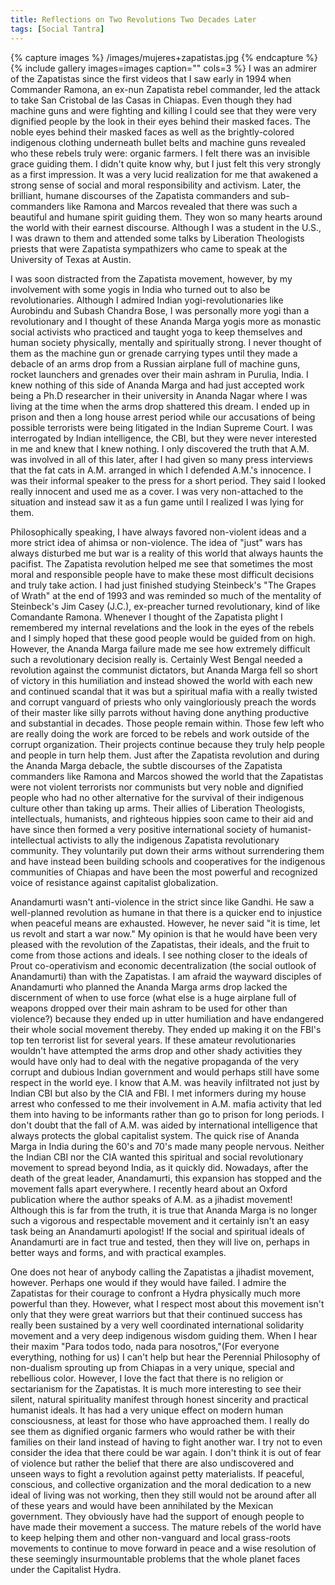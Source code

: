 ```yaml
---
title: Reflections on Two Revolutions Two Decades Later 
tags: [Social Tantra]
---
```


{% capture images %}
	/images/mujeres+zapatistas.jpg
{% endcapture %}
{% include gallery images=images caption="" cols=3 %}
I was an admirer of the Zapatistas since the first videos that I saw early in 1994 when Commander Ramona, an ex-nun Zapatista rebel commander, led the attack to take San Cristobal de las Casas in Chiapas. Even though they had machine guns and were fighting and killing I could see that they were very dignified people by the look in their eyes behind their masked faces. The noble eyes behind their masked faces as well as the brightly-colored indigenous clothing underneath bullet belts and machine guns revealed who these rebels truly were: organic farmers. I felt there was an invisible grace guiding them. I didn't quite know why, but I just felt this very strongly as a first impression. It was a very lucid realization for me that awakened a strong sense of social and moral responsibility and activism. Later, the brilliant, humane discourses of the Zapatista commanders and sub-commanders like Ramona and Marcos revealed that there was such a beautiful and humane spirit guiding them. They won so many hearts around the world with their earnest discourse. Although I was a student in the U.S., I was drawn to them and attended some talks by Liberation Theologists priests that were Zapatista sympathizers who came to speak at the University of Texas at Austin.

I was soon distracted from the Zapatista movement, however, by my involvement with some yogis in India who turned out to also be revolutionaries. Although I admired Indian yogi-revolutionaries like Aurobindu and Subash Chandra Bose, I was personally more yogi than a revolutionary and I thought of these Ananda Marga yogis more as monastic social activists who practiced and taught yoga to keep themselves and human society physically, mentally and spiritually strong. I never thought of them as the machine gun or grenade carrying types until they made a debacle of an arms drop from a Russian airplane full of machine guns, rocket launchers and grenades over their main ashram in Purulia, India. I knew nothing of this side of Ananda Marga and had just accepted work being a Ph.D researcher in their university in Ananda Nagar where I was living at the time when the arms drop shattered this dream. I ended up in prison and then a long house arrest period while our accusations of being possible terrorists were being litigated in the Indian Supreme Court. I was interrogated by Indian intelligence, the CBI, but they were never interested in me and knew that I knew nothing. I only discovered the truth that A.M. was involved in all of this later, after I had given so many press interviews that the fat cats in A.M. arranged in which I defended A.M.'s innocence. I was their informal speaker to the press for a short period. They said I looked really innocent and used me as a cover. I was very non-attached to the situation and instead saw it as a fun game until I realized I was lying for them.

Philosophically speaking, I have always favored non-violent ideas and a more strict idea of ahimsa or non-violence. The idea of "just" wars has always disturbed me but war is a reality of this world that always haunts the pacifist. The Zapatista revolution helped me see that sometimes the most moral and responsible people have to make these most difficult decisions and truly take action. I had just finished studying Steinbeck's "The Grapes of Wrath" at the end of 1993 and was reminded so much of the mentality of Steinbeck's Jim Casey (J.C.), ex-preacher turned revolutionary, kind of like Comandante Ramona. Whenever I thought of the Zapatista plight I remembered my internal revelations and the look in the eyes of the rebels and I simply hoped that these good people would be guided from on high. However, the Ananda Marga failure made me see how extremely difficult such a revolutionary decision really is. Certainly West Bengal needed a revolution against the communist dictators, but Ananda Marga fell so short of victory in this humiliation and instead showed the world with each new and continued scandal that it was but a spiritual mafia with a really twisted and corrupt vanguard of priests who only vaingloriously preach the words of their master like silly parrots without having done anything productive and substantial in decades. Those people remain within. Those few left who are really doing the work are forced to be rebels and work outside of the corrupt organization. Their projects continue because they truly help people and people in turn help them.
Just after the Zapatista revolution and during the Ananda Marga debacle, the subtle discourses of the Zapatista commanders like Ramona and Marcos showed the world that the Zapatistas were not violent terrorists nor communists but very noble and dignified people who had no other alternative for the survival of their indigenous culture other than taking up arms. Their allies of Liberation Theologists, intellectuals, humanists, and righteous hippies soon came to their aid and have since then formed a very positive international society of humanist-intellectual activists to ally the indigenous Zapatista revolutionary community. They voluntarily put down their arms without surrendering them and have instead been building schools and cooperatives for the indigenous communities of Chiapas and have been the most powerful and recognized voice of resistance against capitalist globalization.

Anandamurti wasn't anti-violence in the strict since like Gandhi. He saw a well-planned revolution as humane in that there is a quicker end to injustice when peaceful means are exhausted. However, he never said "it is time, let us revolt and start a war now." My opinion is that he would have been very pleased with the revolution of the Zapatistas, their ideals, and the fruit to come from those actions and ideals. I see nothing closer to the ideals of Prout co-operativism and economic decentralization (the social outlook of Anandamurti) than with the Zapatistas. I am afraid the wayward disciples of Anandamurti who planned the Ananda Marga arms drop lacked the discernment of when to use force (what else is a huge airplane full of weapons dropped over their main ashram to be used for other than violence?) because they ended up in utter humiliation and have endangered their whole social movement thereby. They ended up making it on the FBI's top ten terrorist list for several years. If these amateur revolutionaries wouldn't have attempted the arms drop and other shady activities they would have only had to deal with the negative propaganda of the very corrupt and dubious Indian government and would perhaps still have some respect in the world eye. I know that A.M. was heavily infiltrated not just by Indian CBI but also by the CIA and FBI. I met informers during my house arrest who confessed to me their involvement in A.M. mafia activity that led them into having to be informants rather than go to prison for long periods. I don't doubt that the fall of A.M. was aided by international intelligence that always protects the global capitalist system. The quick rise of Ananda Marga in India during the 60's and 70's made many people nervous. Neither the Indian CBI nor the CIA wanted this spiritual and social revolutionary movement to spread beyond India, as it quickly did. Nowadays, after the death of the great leader, Anandamurti, this expansion has stopped and the movement falls apart everywhere. I recently heard about an Oxford publication where the author speaks of A.M. as a jihadist movement! Although this is far from the truth, it is true that Ananda Marga is no longer such a vigorous and respectable movement and it certainly isn't an easy task being an Anandamurti apologist! If the social and spiritual ideals of Anandamurti are in fact true and tested, then they will live on, perhaps in better ways and forms, and with practical examples.

One does not hear of anybody calling the Zapatistas a jihadist movement, however. Perhaps one would if they would have failed. I admire the Zapatistas for their courage to confront a Hydra physically much more powerful than they. However, what I respect most about this movement isn't only that they were great warriors but that their continued success has really been sustained by a very well coordinated international solidarity movement and a very deep indigenous wisdom guiding them. When I hear their maxim "Para todos todo, nada para nosotros,"(For everyone everything, nothing for us) I can't help but hear the Perennial Philosophy of non-dualism sprouting up from Chiapas in a very unique, special and rebellious color. However, I love the fact that there is no religion or sectarianism for the Zapatistas. It is much more interesting to see their silent, natural spirituality manifest through honest sincerity and practical humanist ideals.
It has had a very unique effect on modern human consciousness, at least for those who have approached them. I really do see them as dignified organic farmers who would rather be with their families on their land instead of having to fight another war. I try not to even consider the idea that there could be war again. I don't think it is out of fear of violence but rather the belief that there are also undiscovered and unseen ways to fight a revolution against petty materialists. If peaceful, conscious, and collective organization and the moral dedication to a new ideal of living was not working, then they still would not be around after all of these years and would have been annihilated by the Mexican government. They obviously have had the support of enough people to have made their movement a success. The mature rebels of the world have to keep helping them and other non-vanguard and local grass-roots movements to continue to move forward in peace and a wise resolution of these seemingly insurmountable problems that the whole planet faces under the Capitalist Hydra.
